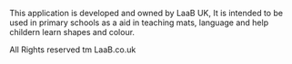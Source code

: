 This application is developed and owned by LaaB UK, 
It is intended to be used in primary schools as a aid in teaching mats, language and help childern learn shapes and colour.

All Rights reserved tm LaaB.co.uk
